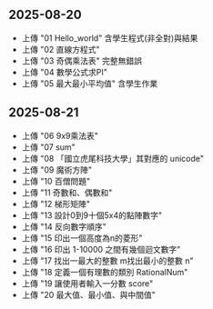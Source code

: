## 2025-08-20
- 上傳 "01 Hello_world" 含學生程式(非全對)與結果
- 上傳 "02 直線方程式"
- 上傳 "03 奇偶乘法表" 完整無錯誤
- 上傳 "04 數學公式求PI"
- 上傳 "05 最大最小平均值" 含學生作業
  
## 2025-08-21
- 上傳 "06 9x9乘法表"
- 上傳 "07 sum"
- 上傳 "08 「國立虎尾科技大學」其對應的 unicode"
- 上傳 "09 魔術方陣"
- 上傳 "10 百僧問題"
- 上傳 "11 奇數和、偶數和"
- 上傳 "12 梯形矩陣"
- 上傳 "13 設計0到9十個5x4的點陣數字"
- 上傳 "14 反向數字順序"
- 上傳 "15 印出一個高度為n的菱形"
- 上傳 "16 印出 1-10000 之間有幾個迴文數字"
- 上傳 "17 找出一最大的整數 m找出最小的整數 n"
- 上傳 "18 定義一個有理數的類別 RationalNum"
- 上傳 "19 讓使用者輸入一分數 score"
- 上傳 "20 最大值、最小值、與中間值"
